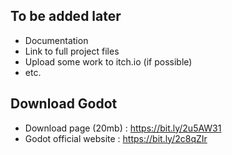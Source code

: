 ## To be added later 

* Documentation
* Link to full project files
* Upload some work to itch.io (if possible)
* etc.

## Download Godot 

* Download page (20mb) : https://bit.ly/2u5AW31
* Godot official website : https://bit.ly/2c8qZIr